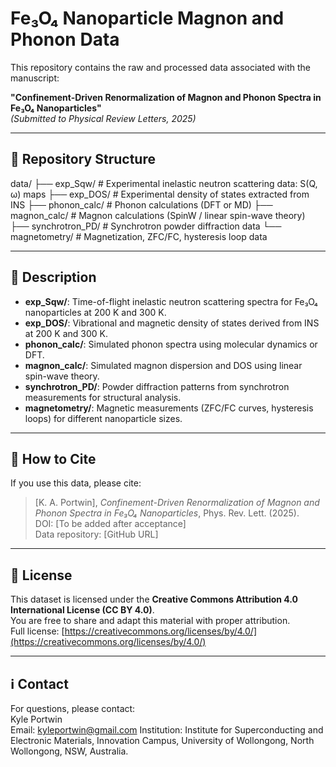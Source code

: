 # Fe₃O₄ Nanoparticle Magnon and Phonon Data

This repository contains the raw and processed data associated with the manuscript:

**"Confinement-Driven Renormalization of Magnon and Phonon Spectra in Fe₃O₄ Nanoparticles"**  
*(Submitted to Physical Review Letters, 2025)*

---

## 📂 Repository Structure

data/
  ├── exp_Sqw/ # Experimental inelastic neutron scattering data: S(Q, ω) maps
  ├── exp_DOS/ # Experimental density of states extracted from INS
  ├── phonon_calc/ # Phonon calculations (DFT or MD)
  ├── magnon_calc/ # Magnon calculations (SpinW / linear spin-wave theory)
  ├── synchrotron_PD/ # Synchrotron powder diffraction data
  └── magnetometry/ # Magnetization, ZFC/FC, hysteresis loop data

  ---

## 📑 Description

- **exp_Sqw/**: Time-of-flight inelastic neutron scattering spectra for Fe₃O₄ nanoparticles at 200 K and 300 K. 
- **exp_DOS/**: Vibrational and magnetic density of states derived from INS at 200 K and 300 K.
- **phonon_calc/**: Simulated phonon spectra using molecular dynamics or DFT.
- **magnon_calc/**: Simulated magnon dispersion and DOS using linear spin-wave theory.
- **synchrotron_PD/**: Powder diffraction patterns from synchrotron measurements for structural analysis.
- **magnetometry/**: Magnetic measurements (ZFC/FC curves, hysteresis loops) for different nanoparticle sizes.

---

## 📝 How to Cite

If you use this data, please cite:

> [K. A. Portwin], *Confinement-Driven Renormalization of Magnon and Phonon Spectra in Fe₃O₄ Nanoparticles*, Phys. Rev. Lett. (2025).  
> DOI: [To be added after acceptance]  
> Data repository: [GitHub URL]

---

## 📜 License

This dataset is licensed under the **Creative Commons Attribution 4.0 International License (CC BY 4.0)**.  
You are free to share and adapt this material with proper attribution.  
Full license: [https://creativecommons.org/licenses/by/4.0/](https://creativecommons.org/licenses/by/4.0/)

---

## ℹ Contact

For questions, please contact:  
Kyle Portwin  
Email: kyleportwin@gmail.com
Institution: Institute for Superconducting and Electronic Materials, Innovation Campus, University of Wollongong, North Wollongong, NSW, Australia. 
